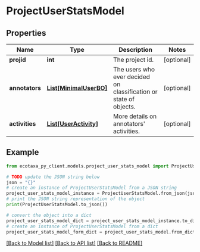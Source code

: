 # ProjectUserStatsModel


## Properties

Name | Type | Description | Notes
------------ | ------------- | ------------- | -------------
**projid** | **int** | The project id. | [optional] 
**annotators** | [**List[MinimalUserBO]**](MinimalUserBO.md) | The users who ever decided on classification or state of objects. | [optional] 
**activities** | [**List[UserActivity]**](UserActivity.md) | More details on annotators&#39; activities. | [optional] 

## Example

```python
from ecotaxa_py_client.models.project_user_stats_model import ProjectUserStatsModel

# TODO update the JSON string below
json = "{}"
# create an instance of ProjectUserStatsModel from a JSON string
project_user_stats_model_instance = ProjectUserStatsModel.from_json(json)
# print the JSON string representation of the object
print(ProjectUserStatsModel.to_json())

# convert the object into a dict
project_user_stats_model_dict = project_user_stats_model_instance.to_dict()
# create an instance of ProjectUserStatsModel from a dict
project_user_stats_model_form_dict = project_user_stats_model.from_dict(project_user_stats_model_dict)
```
[[Back to Model list]](../README.md#documentation-for-models) [[Back to API list]](../README.md#documentation-for-api-endpoints) [[Back to README]](../README.md)



